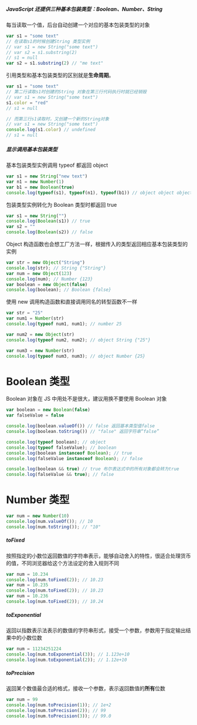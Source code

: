 ##### JavaScript 还提供三种基本包装类型：Boolean、Number、String

每当读取一个值，后台自动创建一个对应的基本包装类型的对象

```JavaScript
var s1 = "some text"
// 在读取s1的时候创建String 类型实例
// var s1 = new String("some text")
// var s2 = s1.substring(2)
// s1 = null
var s2 = s1.substring(2) // "me text"
```

引用类型和基本包装类型的区别就是**生命周期**。

```JavaScript
var s1 = "some text"
// 第二行读取s1时创建的String 对象在第三行代码执行时就已经销毁
// var s1 = new String("some text")
s1.color = "red"
// s1 = null

// 而第三行s1读取时，又创建一个新的String对象
// var s1 = new String("some text")
console.log(s1.color) // undefined
// s1 = null
```

##### 显示调用基本包装类型

基本包装类型实例调用 typeof 都返回 object

```JavaScript
var s1 = new String("new text")
var n1 = new Number(1)
var b1 = new Boolean(true)
console.log(typeof(s1), typeof(n1), typeof(b1)) // object object object
```

包装类型实例转化为 Boolean 类型时都返回 true

```JavaScript
var s1 = new String("")
console.log(Boolean(s1)) // true
var s2 = ""
console.log(Boolean(s2)) // false
```

Object 构造函数也会想工厂方法一样，根据传入的类型返回相应基本包装类型的实例

```JavaScript
var str = new Object("String")
console.log(str); // String {"String"}
var num = new Object(123)
console.log(num); // Number {123}
var boolean = new Object(false)
console.log(boolean); // Boolean {false}
```

使用 new 调用构造函数和直接调用同名的转型函数不一样

```JavaScript
var str = "25"
var num1 = Number(str)
console.log(typeof num1, num1); // number 25

var num2 = new Object(str)
console.log(typeof num2, num2); // object String {"25"}

var num3 = new Number(str)
console.log(typeof num3, num3); // object Number {25}
```

# Boolean 类型

Boolean 对象在 JS 中用处不是很大，建议用换不要使用 Boolean 对象

```JavaScript
var boolean = new Boolean(false)
var falseValue = false

console.log(boolean.valueOf()) // false 返回基本类型值false
console.log(boolean.toString()) // "false" 返回字符串“false”

console.log(typeof boolean); // object
console.log(typeof falseValue); // boolean
console.log(boolean instanceof Boolean); // true
console.log(falseValue instanceof Boolean); // false

console.log(boolean && true) // true 布尔表达式中的所有对象都会转为true
console.log(falseValue && true); // false
```

# Number 类型

```JavaScript
var num = new Number(10)
console.log(num.valueOf()); // 10
console.log(num.toString()); // "10"
```

##### toFixed

按照指定的小数位返回数值的字符串表示，能够自动舍入的特性，很适合处理货币的值，不同浏览器给这个方法设定的舍入规则不同

```JavaScript
var num = 10.234
console.log(num.toFixed(2)); // 10.23
var num = 10.235
console.log(num.toFixed(2)); // 10.23
var num = 10.236
console.log(num.toFixed(2)); // 10.24
```

##### toExponential

返回以指数表示法表示的数值的字符串形式，接受一个参数，参数用于指定输出结果中的小数位数

```JavaScript
var num = 11234251224
console.log(num.toExponential(3)); // 1.123e+10
console.log(num.toExponential(2)); // 1.12e+10
```

##### toPrecision

返回某个数值最合适的格式，接收一个参数，表示返回数值的**所有**位数

```JavaScript
var num = 99
console.log(num.toPrecision(1)); // 1e+2
console.log(num.toPrecision(2)); // 99
console.log(num.toPrecision(3)); // 99.0
```
